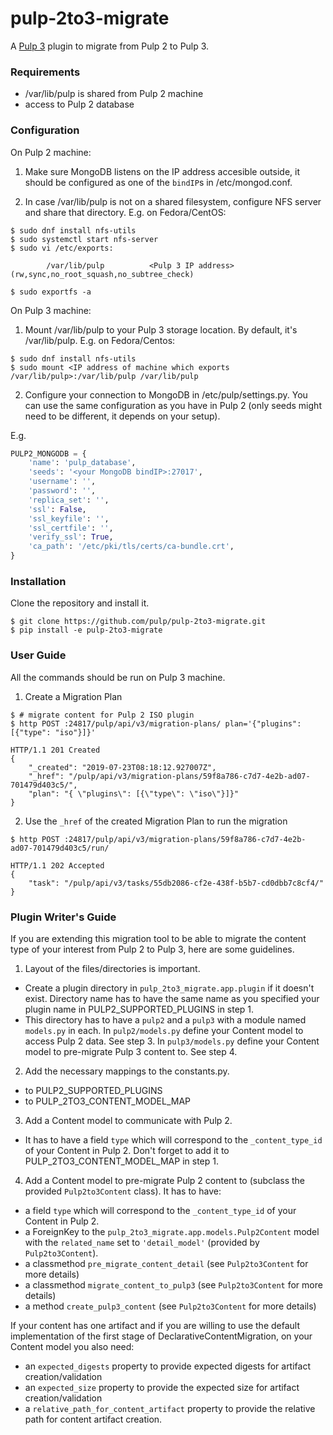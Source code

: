 # pulp-2to3-migrate

A [Pulp 3](https://pulpproject.org/) plugin to migrate from Pulp 2 to Pulp 3.

### Requirements

* /var/lib/pulp is shared from Pulp 2 machine
* access to Pulp 2 database

### Configuration
On Pulp 2 machine:

1. Make sure MongoDB listens on the IP address accesible outside, it should be configured as 
one of the `bindIP`s in /etc/mongod.conf.

2. In case /var/lib/pulp is not on a shared filesystem, configure NFS server and share 
that directory. E.g. on Fedora/CentOS:

```
$ sudo dnf install nfs-utils
$ sudo systemctl start nfs-server
$ sudo vi /etc/exports:

        /var/lib/pulp          <Pulp 3 IP address>(rw,sync,no_root_squash,no_subtree_check)
        
$ sudo exportfs -a
```

On Pulp 3 machine:
1. Mount /var/lib/pulp to your Pulp 3 storage location. By default, it's /var/lib/pulp. E.g. on 
Fedora/Centos:

```
$ sudo dnf install nfs-utils
$ sudo mount <IP address of machine which exports /var/lib/pulp>:/var/lib/pulp /var/lib/pulp
```

2. Configure your connection to MongoDB in /etc/pulp/settings.py. You can use the same configuration
 as you have in Pulp 2 (only seeds might need to be different, it depends on your setup).
 
E.g.
```python
PULP2_MONGODB = {
    'name': 'pulp_database',
    'seeds': '<your MongoDB bindIP>:27017',
    'username': '',
    'password': '',
    'replica_set': '',
    'ssl': False,
    'ssl_keyfile': '',
    'ssl_certfile': '',
    'verify_ssl': True,
    'ca_path': '/etc/pki/tls/certs/ca-bundle.crt',
}
```

### Installation

Clone the repository and install it.
```
$ git clone https://github.com/pulp/pulp-2to3-migrate.git
$ pip install -e pulp-2to3-migrate
```

### User Guide

All the commands should be run on Pulp 3 machine.

1. Create a Migration Plan
```
$ # migrate content for Pulp 2 ISO plugin
$ http POST :24817/pulp/api/v3/migration-plans/ plan='{"plugins": [{"type": "iso"}]}'

HTTP/1.1 201 Created
{
    "_created": "2019-07-23T08:18:12.927007Z",
    "_href": "/pulp/api/v3/migration-plans/59f8a786-c7d7-4e2b-ad07-701479d403c5/",
    "plan": "{ \"plugins\": [{\"type\": \"iso\"}]}"
}

```

2. Use the ``_href`` of the created Migration Plan to run the migration
```
$ http POST :24817/pulp/api/v3/migration-plans/59f8a786-c7d7-4e2b-ad07-701479d403c5/run/

HTTP/1.1 202 Accepted
{
    "task": "/pulp/api/v3/tasks/55db2086-cf2e-438f-b5b7-cd0dbb7c8cf4/"
}

```

### Plugin Writer's Guide

If you are extending this migration tool to be able to migrate the content type of your interest
from Pulp 2 to Pulp 3, here are some guidelines.


1. Layout of the files/directories is important.
 - Create a plugin directory in `pulp_2to3_migrate.app.plugin` if it doesn't exist. Directory name
  has to have the same name as you specified your plugin name in PULP2_SUPPORTED_PLUGINS in step 1.
 - This directory has to have a `pulp2` and a `pulp3` with a module named `models.py` in each.
 In `pulp2/models.py` define your Content model to access Pulp 2 data. See step 3.
 In `pulp3/models.py` define your Content model to pre-migrate Pulp 3 content to. See step 4.
 
2. Add the necessary mappings to the constants.py.
 - to PULP2_SUPPORTED_PLUGINS
 - to PULP_2TO3_CONTENT_MODEL_MAP

3. Add a Content model to communicate with Pulp 2.
 - It has to have a field `type` which will correspond to the `_content_type_id` of your Content
 in Pulp 2. Don't forget to add it to PULP_2TO3_CONTENT_MODEL_MAP in step 1.
 
4. Add a Content model to pre-migrate Pulp 2 content to (subclass the provided `Pulp2to3Content` 
class). It has to have:
 - a field `type` which will correspond to the `_content_type_id` of your Content in Pulp 2.
 - a ForeignKey to the `pulp_2to3_migrate.app.models.Pulp2Content` model with the `related_name` 
 set to `'detail_model'` (provided by `Pulp2to3Content`).
 - a classmethod `pre_migrate_content_detail` (see `Pulp2to3Content` for more details)
 - a classmethod `migrate_content_to_pulp3` (see `Pulp2to3Content` for more details)
 - a method `create_pulp3_content` (see `Pulp2to3Content` for more details)
 
 If your content has one artifact and if you are willing to use the default implementation of the 
 first stage of DeclarativeContentMigration, on your Content model you also need:
 - an `expected_digests` property to provide expected digests for artifact creation/validation
 - an `expected_size` property to provide the expected size for artifact creation/validation
 - a `relative_path_for_content_artifact` property to provide the relative path for content 
 artifact creation.

